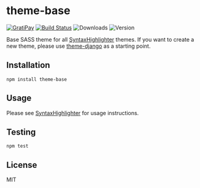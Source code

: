 # theme-base

[![GratiPay](https://img.shields.io/gratipay/user/alexgorbatchev.svg)](https://gratipay.com/alexgorbatchev/)
[![Build Status](https://travis-ci.org/syntaxhighlighter/theme-base.svg)](https://travis-ci.org/syntaxhighlighter/theme-base)
![Downloads](https://img.shields.io/npm/dm/theme-base.svg)
![Version](https://img.shields.io/npm/v/theme-base.svg)

Base SASS theme for all [SyntaxHighlighter](https://github.com/syntaxhighlighter/syntaxhighlighter) themes. If you want to create a new theme, please use [theme-django](https://github.com/syntaxhighlighter/theme-django) as a starting point.

## Installation

```
npm install theme-base
```

## Usage

Please see [SyntaxHighlighter](https://github.com/syntaxhighlighter/syntaxhighlighter) for usage instructions.

## Testing

```
npm test
```

## License

MIT
